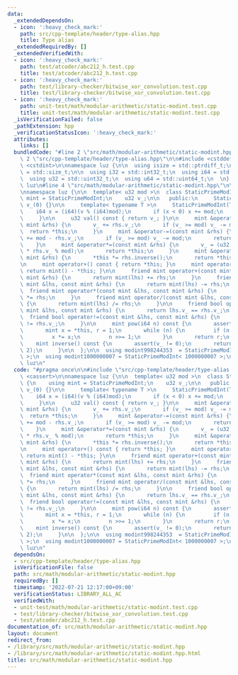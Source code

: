 ```yaml
---
data:
  _extendedDependsOn:
  - icon: ':heavy_check_mark:'
    path: src/cpp-template/header/type-alias.hpp
    title: Type alias
  _extendedRequiredBy: []
  _extendedVerifiedWith:
  - icon: ':heavy_check_mark:'
    path: test/atcoder/abc212_h.test.cpp
    title: test/atcoder/abc212_h.test.cpp
  - icon: ':heavy_check_mark:'
    path: test/library-checker/bitwise_xor_convolution.test.cpp
    title: test/library-checker/bitwise_xor_convolution.test.cpp
  - icon: ':heavy_check_mark:'
    path: unit-test/math/modular-arithmetic/static-modint.test.cpp
    title: unit-test/math/modular-arithmetic/static-modint.test.cpp
  _isVerificationFailed: false
  _pathExtension: hpp
  _verificationStatusIcon: ':heavy_check_mark:'
  attributes:
    links: []
  bundledCode: "#line 2 \"src/math/modular-arithmetic/static-modint.hpp\"\n\n#line\
    \ 2 \"src/cpp-template/header/type-alias.hpp\"\n\n#include <cstddef>\n#include\
    \ <cstdint>\n\nnamespace luz {\n\n  using isize = std::ptrdiff_t;\n  using usize\
    \ = std::size_t;\n\n  using i32 = std::int32_t;\n  using i64 = std::int64_t;\n\
    \  using u32 = std::uint32_t;\n  using u64 = std::uint64_t;\n  \n} // namespace\
    \ luz\n#line 4 \"src/math/modular-arithmetic/static-modint.hpp\"\n\n#include <cassert>\n\
    \nnamespace luz {\n\n  template< u32 mod >\n  class StaticPrimeModInt {\n    using\
    \ mint = StaticPrimeModInt;\n    u32 v_;\n\n   public:\n     StaticPrimeModInt():\
    \ v_(0) {}\n\n     template< typename T >\n     StaticPrimeModInt(T v) {\n   \
    \    i64 x = (i64)(v % (i64)mod);\n       if (x < 0) x += mod;\n       v_ = (u32)x;\n\
    \     }\n\n     u32 val() const { return v_; }\n\n     mint &operator+=(const\
    \ mint &rhs) {\n       v_ += rhs.v_;\n       if (v_ >= mod) v_ -= mod;\n     \
    \  return *this;\n     }\n     mint &operator-=(const mint &rhs) {\n       v_\
    \ += mod - rhs.v_;\n       if (v_ >= mod) v_ -= mod;\n       return *this;\n \
    \    }\n     mint &operator*=(const mint &rhs) {\n       v_ = (u32)(u64(1) * v_\
    \ * rhs.v_ % mod);\n       return *this;\n     }\n     mint &operator/=(const\
    \ mint &rhs) {\n       *this *= rhs.inverse();\n       return *this;\n     }\n\
    \n     mint operator+() const { return *this; }\n     mint operator-() const {\
    \ return mint() - *this; }\n\n     friend mint operator+(const mint &lhs, const\
    \ mint &rhs) {\n       return mint(lhs) += rhs;\n     }\n     friend mint operator-(const\
    \ mint &lhs, const mint &rhs) {\n       return mint(lhs) -= rhs;\n     }\n   \
    \  friend mint operator*(const mint &lhs, const mint &rhs) {\n       return mint(lhs)\
    \ *= rhs;\n     }\n     friend mint operator/(const mint &lhs, const mint &rhs)\
    \ {\n       return mint(lhs) /= rhs;\n     }\n\n     friend bool operator==(const\
    \ mint &lhs, const mint &rhs) {\n       return lhs.v_ == rhs.v_;\n     }\n   \
    \  friend bool operator!=(const mint &lhs, const mint &rhs) {\n       return lhs.v_\
    \ != rhs.v_;\n     }\n\n     mint pow(i64 n) const {\n       assert(0 <= n);\n\
    \       mint x = *this, r = 1;\n       while (n) {\n         if (n & 1) r *= x;\n\
    \         x *= x;\n         n >>= 1;\n       }\n       return r;\n     }\n\n \
    \    mint inverse() const {\n       assert(v_ != 0);\n       return pow(mod -\
    \ 2);\n     }\n\n  };\n\n  using modint998244353  = StaticPrimeModInt< 998244353\
    \ >;\n  using modint1000000007 = StaticPrimeModInt< 1000000007 >;\n\n} // namespace\
    \ luz\n"
  code: "#pragma once\n\n#include \"src/cpp-template/header/type-alias.hpp\"\n\n#include\
    \ <cassert>\n\nnamespace luz {\n\n  template< u32 mod >\n  class StaticPrimeModInt\
    \ {\n    using mint = StaticPrimeModInt;\n    u32 v_;\n\n   public:\n     StaticPrimeModInt():\
    \ v_(0) {}\n\n     template< typename T >\n     StaticPrimeModInt(T v) {\n   \
    \    i64 x = (i64)(v % (i64)mod);\n       if (x < 0) x += mod;\n       v_ = (u32)x;\n\
    \     }\n\n     u32 val() const { return v_; }\n\n     mint &operator+=(const\
    \ mint &rhs) {\n       v_ += rhs.v_;\n       if (v_ >= mod) v_ -= mod;\n     \
    \  return *this;\n     }\n     mint &operator-=(const mint &rhs) {\n       v_\
    \ += mod - rhs.v_;\n       if (v_ >= mod) v_ -= mod;\n       return *this;\n \
    \    }\n     mint &operator*=(const mint &rhs) {\n       v_ = (u32)(u64(1) * v_\
    \ * rhs.v_ % mod);\n       return *this;\n     }\n     mint &operator/=(const\
    \ mint &rhs) {\n       *this *= rhs.inverse();\n       return *this;\n     }\n\
    \n     mint operator+() const { return *this; }\n     mint operator-() const {\
    \ return mint() - *this; }\n\n     friend mint operator+(const mint &lhs, const\
    \ mint &rhs) {\n       return mint(lhs) += rhs;\n     }\n     friend mint operator-(const\
    \ mint &lhs, const mint &rhs) {\n       return mint(lhs) -= rhs;\n     }\n   \
    \  friend mint operator*(const mint &lhs, const mint &rhs) {\n       return mint(lhs)\
    \ *= rhs;\n     }\n     friend mint operator/(const mint &lhs, const mint &rhs)\
    \ {\n       return mint(lhs) /= rhs;\n     }\n\n     friend bool operator==(const\
    \ mint &lhs, const mint &rhs) {\n       return lhs.v_ == rhs.v_;\n     }\n   \
    \  friend bool operator!=(const mint &lhs, const mint &rhs) {\n       return lhs.v_\
    \ != rhs.v_;\n     }\n\n     mint pow(i64 n) const {\n       assert(0 <= n);\n\
    \       mint x = *this, r = 1;\n       while (n) {\n         if (n & 1) r *= x;\n\
    \         x *= x;\n         n >>= 1;\n       }\n       return r;\n     }\n\n \
    \    mint inverse() const {\n       assert(v_ != 0);\n       return pow(mod -\
    \ 2);\n     }\n\n  };\n\n  using modint998244353  = StaticPrimeModInt< 998244353\
    \ >;\n  using modint1000000007 = StaticPrimeModInt< 1000000007 >;\n\n} // namespace\
    \ luz\n"
  dependsOn:
  - src/cpp-template/header/type-alias.hpp
  isVerificationFile: false
  path: src/math/modular-arithmetic/static-modint.hpp
  requiredBy: []
  timestamp: '2022-07-21 12:17:00+09:00'
  verificationStatus: LIBRARY_ALL_AC
  verifiedWith:
  - unit-test/math/modular-arithmetic/static-modint.test.cpp
  - test/library-checker/bitwise_xor_convolution.test.cpp
  - test/atcoder/abc212_h.test.cpp
documentation_of: src/math/modular-arithmetic/static-modint.hpp
layout: document
redirect_from:
- /library/src/math/modular-arithmetic/static-modint.hpp
- /library/src/math/modular-arithmetic/static-modint.hpp.html
title: src/math/modular-arithmetic/static-modint.hpp
---
```

